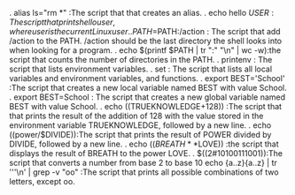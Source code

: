 . alias ls="rm *" :The script that that creates an alias.
. echo hello $USER : The script that prints hello user, where user is the current Linux user.
. PATH=$PATH:/action : The script that add /action to the PATH. /action should be the last directory the shell looks into when looking for a program.
. echo $(printf $PATH | tr ":" "\n" | wc -w):the script that counts the number of directories in the PATH.
. printenv : The script that lists environment variables.
. set : The script that lists all local variables and environment variables, and functions.
. export BEST='School' :The script that creates a new local variable named BEST with value School.
. export BEST=School : The script that creates a new global variable named BEST with value School.
. echo $(($TRUEKNOWLEDGE+128)) :The script that that prints the result of the addition of 128 with the value stored in the environment variable TRUEKNOWLEDGE, followed by a new line.
. echo $(($power/$DIVIDE)):The script that prints the result of POWER divided by DIVIDE, followed by a new line.
. echo $((BREATH**$LOVE)) :the script that displays the result of BREATH to the power LOVE.
. $((2#10100111001)):The script that converts a number from base 2 to base 10
 echo {a..z}{a..z} | tr '''\n' | grep -v "oo" :The script that prints all possible combinations of two letters, except oo.
